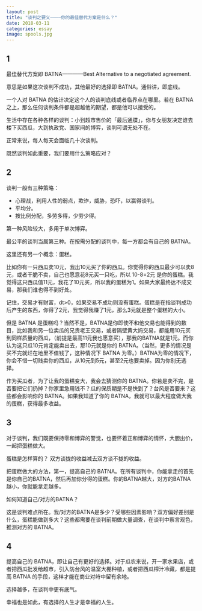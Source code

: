 ```yaml
---
layout: post
title: "谈判之要义————你的最佳替代方案是什么？"
date: 2018-03-11
categories: essay
image: spools.jpg
---
```


## 1
最佳替代方案即 BATNA————Best Alternative to a negotiated agreement.

意思是如果这次谈判不成功，其他最好的选择即 BATNA。通俗讲，即底线。

一个人对 BATNA 的估计决定这个人的谈判底线或者临界点在哪里。若在 BATNA 之上，那么任何谈判条件都是超越他的期望，都是他可以接受的。

生活中存在各种各样的谈判：小到超市售价的「最后通牒」，你与女朋友决定谁去楼下买西瓜，大到执政党、国家间的博弈，谈判可谓无处不在。

正常来说，每人每天会面临几十次谈判。

既然谈判如此重要，我们要用什么策略应对？

## 2
谈判一般有三种策略：

* 心理战，利用人性的弱点，欺诈，威胁，恐吓，以赢得谈判。
* 平均分。
* 按比例分配，多劳多得，少劳少得。

第一种风险较大，多用于单次博弈。

最公平的谈判当属第三种。在按需分配的谈判中，每一方都会有自己的 BATNA。

这里还有另一个概念：蛋糕。

比如你有一只西瓜卖10元，我出10元买了你的西瓜。你觉得你的西瓜最少可以卖8元，或者干脆不卖，自己也愿意花8元买一只吃，所以 10-8=2元 是你的蛋糕。我觉得这只西瓜值11元，我花了10元买，所以我的蛋糕为1。如果大家最终达不成交易，那我们谁也得不到好处。

记住，交易才有财富，dt>0，如果交易不成功则没有蛋糕。蛋糕是在指谈判成功后产生的东西，你得了2元，我觉得我赚了1元，那么3元就是整个蛋糕的大小。

但是 BATNA 是蛋糕吗？当然不是，BATNA是你即使不和他交易也能得到的数目，比如我和另一位卖瓜的兄贵老王交易，或者隔壁黄大妈交易，都能用10元买到同样质量的西瓜，（前提是最高11元我也愿意买），那我的BATNA就是1元。而你认为这只瓜10元肯定能卖出去，那10元就是你的 BATNA。（当然，更多的情况是买不完就烂在地里不值钱了，这种情况下 BATNA 为零。）BATNA为零的情况下，你会不惜一切贱卖你的西瓜，从10元到5元，甚至2元也要卖掉。因为你别无选择。

作为买瓜者，为了让我的蛋糕变大，我会去猜测你的 BATNA。你若是卖不完，是否要把它们扔掉？你家里急用钱不？瓜的保质期是不是快到了？台风是否要来？这些都会影响你的 BATNA。如果我知道了你的 BATNA，我就可以最大程度做大我的蛋糕，获得最多收益。


## 3
对于谈判，我们既要保持零和博弈的警觉，也要怀着正和博弈的情怀，大胆出价，一起把蛋糕做大。

蛋糕是怎样算的？ 双方谈拢的收益减去双方谈不拢的收益。

把蛋糕做大的方法，第一，提高自己的 BATNA。在所有谈判中，你能拿走的首先是你自己的BATNA，然后再加你分得的蛋糕。你的BATNA越大，对方的BATNA越小，你就能拿走越多。

如何知道自己/对方的BATNA？

这是谈判难点所在。我/对方的BATNA是多少？受哪些因素影响？双方偏好差别是什么，蛋糕能做到多大？这些都需要在谈判前期做大量调查，在谈判中察言观色，推测对方的 BATNA。

## 4
提高自己的 BATNA，即让自己有更好的选择。对于瓜农来说，开一家水果店，或者把西瓜批发给超市，引入防台风的温室大棚种植，或者把西瓜榨汁冷藏，都是提高 BATNA 的手段，这样才能在商业对峙中留有余地。

选择越多，在谈判中更有底气。

幸福也是如此，有选择的人生才是幸福的人生。